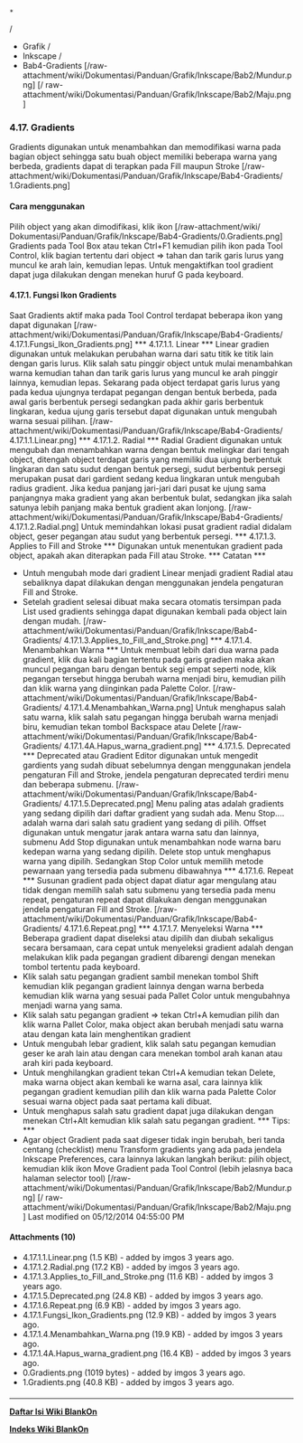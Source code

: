 

    *









  /


  * Grafik  /
  * Inkscape  /
  * Bab4-Gradients
[/raw-attachment/wiki/Dokumentasi/Panduan/Grafik/Inkscape/Bab2/Mundur.png] [/
raw-attachment/wiki/Dokumentasi/Panduan/Grafik/Inkscape/Bab2/Maju.png]
### 4.17. Gradients
Gradients digunakan untuk menambahkan dan memodifikasi warna pada bagian object
sehingga satu buah object memiliki beberapa warna yang berbeda, gradients dapat
di terapkan pada Fill maupun Stroke
[/raw-attachment/wiki/Dokumentasi/Panduan/Grafik/Inkscape/Bab4-Gradients/
1.Gradients.png]
#### Cara menggunakan
Pilih object yang akan dimodifikasi, klik ikon [/raw-attachment/wiki/
Dokumentasi/Panduan/Grafik/Inkscape/Bab4-Gradients/0.Gradients.png] Gradients
pada Tool Box atau tekan Ctrl+F1 kemudian pilih ikon pada Tool Control, klik
bagian tertentu dari object => tahan dan tarik garis lurus yang muncul ke arah
lain, kemudian lepas. Untuk mengaktifkan tool gradient dapat juga dilakukan
dengan menekan huruf G pada keyboard.
#### 4.17.1. Fungsi Ikon Gradients
Saat Gradients aktif maka pada Tool Control terdapat beberapa ikon yang dapat
digunakan
[/raw-attachment/wiki/Dokumentasi/Panduan/Grafik/Inkscape/Bab4-Gradients/
4.17.1.Fungsi_Ikon_Gradients.png]
*** 4.17.1.1. Linear ***
Linear gradien digunakan untuk melakukan perubahan warna dari satu titik ke
titik lain dengan garis lurus. Klik salah satu pinggir object untuk mulai
menambahkan warna kemudian tahan dan tarik garis lurus yang muncul ke arah
pinggir lainnya, kemudian lepas. Sekarang pada object terdapat garis lurus yang
pada kedua ujungnya terdapat pegangan dengan bentuk berbeda, pada awal garis
berbentuk persegi sedangkan pada akhir garis berbentuk lingkaran, kedua ujung
garis tersebut dapat digunakan untuk mengubah warna sesuai pilihan.
[/raw-attachment/wiki/Dokumentasi/Panduan/Grafik/Inkscape/Bab4-Gradients/
4.17.1.1.Linear.png]
*** 4.17.1.2. Radial ***
Radial Gradient digunakan untuk mengubah dan menambahkan warna dengan bentuk
melingkar dari tengah object, ditengah object terdapat garis yang memiliki dua
ujung berbentuk lingkaran dan satu sudut dengan bentuk persegi, sudut berbentuk
persegi merupakan pusat dari gardient sedang kedua lingkaran untuk mengubah
radius gradient. Jika kedua panjang jari-jari dari pusat ke ujung sama
panjangnya maka gradient yang akan berbentuk bulat, sedangkan jika salah
satunya lebih panjang maka bentuk gradient akan lonjong.
[/raw-attachment/wiki/Dokumentasi/Panduan/Grafik/Inkscape/Bab4-Gradients/
4.17.1.2.Radial.png]
Untuk memindahkan lokasi pusat gradient radial didalam object, geser pegangan
atau sudut yang berbentuk persegi.
*** 4.17.1.3. Applies to Fill and Stroke ***
Digunakan untuk menentukan gradient pada object, apakah akan diterapkan pada
Fill atau Stroke.
*** Catatan ***
  * Untuh mengubah mode dari gradient Linear menjadi gradient Radial atau
      sebaliknya dapat dilakukan dengan menggunakan jendela pengaturan Fill and
      Stroke.
  * Setelah gradient selesai dibuat maka secara otomatis tersimpan pada List
      used gradients sehingga dapat digunakan kembali pada object lain dengan
      mudah.
[/raw-attachment/wiki/Dokumentasi/Panduan/Grafik/Inkscape/Bab4-Gradients/
4.17.1.3.Applies_to_Fill_and_Stroke.png]
*** 4.17.1.4. Menambahkan Warna ***
Untuk membuat lebih dari dua warna pada gradient, klik dua kali bagian tertentu
pada garis gradien maka akan muncul pegangan baru dengan bentuk segi empat
seperti node, klik pegangan tersebut hingga berubah warna menjadi biru,
kemudian pilih dan klik warna yang diinginkan pada Palette Color.
[/raw-attachment/wiki/Dokumentasi/Panduan/Grafik/Inkscape/Bab4-Gradients/
4.17.1.4.Menambahkan_Warna.png]
Untuk menghapus salah satu warna, klik salah satu pegangan hingga berubah warna
menjadi biru, kemudian tekan tombol Backspace atau Delete
[/raw-attachment/wiki/Dokumentasi/Panduan/Grafik/Inkscape/Bab4-Gradients/
4.17.1.4A.Hapus_warna_gradient.png]
*** 4.17.1.5. Deprecated ***
Deprecated atau Gradient Editor digunakan untuk mengedit gardients yang sudah
dibuat sebelumnya dengan menggunakan jendela pengaturan Fill and Stroke,
jendela pengaturan deprecated terdiri menu dan beberapa submenu.
[/raw-attachment/wiki/Dokumentasi/Panduan/Grafik/Inkscape/Bab4-Gradients/
4.17.1.5.Deprecated.png]
Menu paling atas adalah gradients yang sedang dipilih dari daftar gradient yang
sudah ada. Menu Stop.... adalah warna dari salah satu gradient yang sedang di
pilih. Offset digunakan untuk mengatur jarak antara warna satu dan lainnya,
submenu Add Stop digunakan untuk menambahkan node warna baru kedepan warna yang
sedang dipilih. Delete stop untuk menghapus warna yang dipilih. Sedangkan Stop
Color untuk memilih metode pewarnaan yang tersedia pada submenu dibawahnya
*** 4.17.1.6. Repeat ***
Susunan gradient pada object dapat diatur agar mengulang atau tidak dengan
memilih salah satu submenu yang tersedia pada menu repeat, pengaturan repeat
dapat dilakukan dengan menggunakan jendela pengaturan Fill and Stroke.
[/raw-attachment/wiki/Dokumentasi/Panduan/Grafik/Inkscape/Bab4-Gradients/
4.17.1.6.Repeat.png]
*** 4.17.1.7. Menyeleksi Warna ***
Beberapa gradient dapat diseleksi atau dipilih dan diubah sekaligus secara
bersamaan, cara cepat untuk menyeleksi gradient adalah dengan melakukan klik
pada pegangan gradient dibarengi dengan menekan tombol tertentu pada keyboard.
  * Klik salah satu pegangan gradient sambil menekan tombol Shift kemudian
      klik pegangan gradient lainnya dengan warna berbeda kemudian klik warna
      yang sesuai pada Pallet Color untuk mengubahnya menjadi warna yang sama.
  * Klik salah satu pegangan gradient => tekan Ctrl+A kemudian pilih dan klik
      warna Pallet Color, maka object akan berubah menjadi satu warna atau
      dengan kata lain menghentikan gradient
  * Untuk mengubah lebar gradient, klik salah satu pegangan kemudian geser ke
      arah lain atau dengan cara menekan tombol arah kanan atau arah kiri pada
      keyboard.
  * Untuk menghilangkan gradient tekan Ctrl+A kemudian tekan Delete, maka
      warna object akan kembali ke warna asal, cara lainnya klik pegangan
      gradient kemudian pilih dan klik warna pada Palette Color sesuai warna
      object pada saat pertama kali dibuat.
  * Untuk menghapus salah satu gradient dapat juga dilakukan dengan menekan
      Ctrl+Alt kemudian klik salah satu pegangan gradient.
*** Tips: ***
  * Agar object Gradient pada saat digeser tidak ingin berubah, beri tanda
      centang (checklist) menu Transform gradients yang ada pada jendela
      Inkscape Preferences, cara lainnya lakukan langkah berikut: pilih object,
      kemudian klik ikon Move Gradient pada Tool Control (lebih jelasnya baca
      halaman selector tool)
[/raw-attachment/wiki/Dokumentasi/Panduan/Grafik/Inkscape/Bab2/Mundur.png] [/
raw-attachment/wiki/Dokumentasi/Panduan/Grafik/Inkscape/Bab2/Maju.png]
Last modified on 05/12/2014 04:55:00 PM
#### Attachments (10)
  * 4.17.1.1.Linear.png​ (1.5 KB) - added by imgos 3 years ago.
  * 4.17.1.2.Radial.png​ (17.2 KB) - added by imgos 3 years ago.
  * 4.17.1.3.Applies_to_Fill_and_Stroke.png​ (11.6 KB) - added by imgos 3
      years ago.
  * 4.17.1.5.Deprecated.png​ (24.8 KB) - added by imgos 3 years ago.
  * 4.17.1.6.Repeat.png​ (6.9 KB) - added by imgos 3 years ago.
  * 4.17.1.Fungsi_Ikon_Gradients.png​ (12.9 KB) - added by imgos 3 years ago.
  * 4.17.1.4.Menambahkan_Warna.png​ (19.9 KB) - added by imgos 3 years ago.
  * 4.17.1.4A.Hapus_warna_gradient.png​ (16.4 KB) - added by imgos 3 years
      ago.
  * 0.Gradients.png​ (1019 bytes) - added by imgos 3 years ago.
  * 1.Gradients.png​ (40.8 KB) - added by imgos 3 years ago.
#### 
    
 
 
 
 
 
---
[**Daftar Isi Wiki BlankOn**](/DaftarIsi/README.md)
 
[**Indeks Wiki BlankOn**](/Indeks.md)
